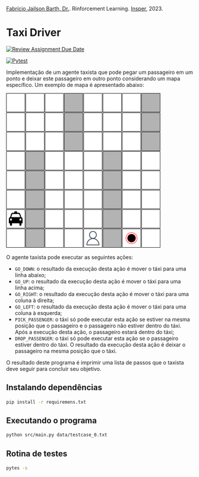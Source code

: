 [Fabrício Jailson Barth, Dr.](http://lattes.cnpq.br/3446364988774155).
Rinforcement Learning. [Insper](https://github.com/Insper), 2023.

# Taxi Driver

[![Review Assignment Due Date](https://classroom.github.com/assets/deadline-readme-button-24ddc0f5d75046c5622901739e7c5dd533143b0c8e959d652212380cedb1ea36.svg)](https://classroom.github.com/a/2z7X09GL)

[![Pytest](../../actions/workflows/pytest.yml/badge.svg)](.github/workflows/pytest.yml)

Implementação de um agente taxista que pode pegar um passageiro em um ponto e
deixar este passageiro em outro ponto considerando um mapa específico. Um
exemplo de mapa é apresentado abaixo:

![Exemplo](assets/image/grid_example.png)

O agente taxista pode executar as seguintes ações:

- `GO_DOWN`: o resultado da execução desta ação é mover o táxi para uma linha
  abaixo;
- `GO_UP`: o resultado da execução desta ação é mover o táxi para uma linha
  acima;
- `GO_RIGHT`: o resultado da execução desta ação é mover o táxi para uma coluna
  à direita;
- `GO_LEFT`: o resultado da execução desta ação é mover o táxi para uma coluna à
  esquerda;
- `PICK_PASSENGER`: o táxi só pode executar esta ação se estiver na mesma
  posição que o passageiro e o passageiro não estiver dentro do táxi. Após a
  execução desta ação, o passageiro estará dentro do táxi;
- `DROP_PASSENGER`: o táxi só pode executar esta ação se o passageiro estiver
  dentro do táxi. O resultado da execução desta ação é deixar o passageiro na
  mesma posição que o táxi.

O resultado deste programa é imprimir uma lista de passos que o taxista deve
seguir para concluir seu objetivo.

## Instalando dependências

```sh
pip install -r requiremens.txt
```

## Executando o programa

```sh
python src/main.py data/testcase_0.txt
```

## Rotina de testes

```sh
pytes -s
```
